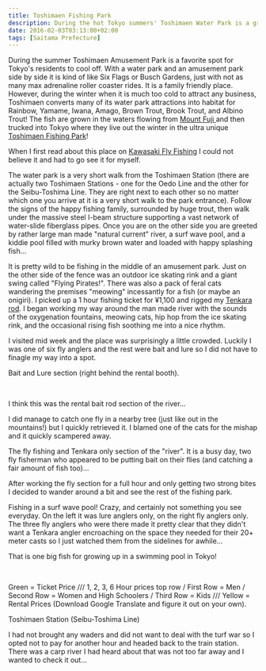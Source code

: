 ```yaml
---
title: Toshimaen Fishing Park
description: During the hot Tokyo summers' Toshimaen Water Park is a great spot to cool off, but during the winter it becomes the famous Toshimaen Fishing Park...
date: 2016-02-03T03:13:00+02:00
tags: [Saitama Prefecture]
---
```

<div class="text-lg mt-2">
<p class="mb-2">During the summer Toshimaen Amusement Park is a favorite spot for Tokyo's residents to cool off. With a water park and an amusement park side by side it is kind of like Six Flags or Busch Gardens, just with not as many max adrenaline roller coaster rides. It is a family friendly place. However, during the winter when it is much too cold to attract any business, Toshimaen converts many of its water park attractions into habitat for Rainbow, Yamame, Iwana, Amago, Brown Trout, Brook Trout, and Albino Trout! The fish are grown in the waters flowing from <a href="https://www.fallfishtenkara.com/climbing-mount-fuji/" target="_blank" rel="noopener noreferrer">Mount Fuji </a>and then trucked into Tokyo where they live out the winter in the ultra unique <a href="https://www.t-fishingarea.com/" target="_blank" rel="noopener noreferrer">Toshimaen Fishing Park</a>!</p>

<p class="mt-2 mb-2">When I first read about this place on <a href="https://kawasakiflyfishing.wordpress.com/2016/01/01/fishing-in-a-theme-park-in-tokyo/" target="_blank" rel="noopener noreferrer">Kawasaki Fly Fishing</a> I could not believe it and had to go see it for myself.</p>



<p class="mt-2 mb-2">The water park is a very short walk from the Toshimaen Station (there are actually two Toshimaen Stations - one for the Oedo Line and the other for the Seibu-Toshima Line. They are right next to each other so no matter which one you arrive at it is a very short walk to the park entrance). Follow the signs of the happy fishing family, surrounded by huge trout, then walk under the massive steel I-beam structure supporting a vast network of water-slide fiberglass pipes. Once you are on the other side you are greeted by rather large man made "natural current" river, a surf wave pool, and a kiddie pool filled with murky brown water and loaded with happy splashing fish...</p>


<p class="mt-2 mb-2">It is pretty wild to be fishing in the middle of an amusement park. Just on the other side of the fence was an outdoor ice skating rink and a giant swing called "Flying Pirates!". There was also a pack of feral cats wandering the premises "meowing" incessantly for a fish (or maybe an onigiri). I picked up a 1 hour fishing ticket for ¥1,100 and rigged my <a href="https://www.fallfishtenkara.com/my-tenkara-rods/" target="_blank" rel="noopener noreferrer">Tenkara rod</a>. I began working my way around the man made river with the sounds of the oxygenation fountains, meowing cats, hip hop from the ice skating rink, and the occasional rising fish soothing me into a nice rhythm.</p>


<p class="mt-2 mb-2">I visited mid week and the place was surprisingly a little crowded. Luckily I was one of six fly anglers and the rest were bait and lure so I did not have to finagle my way into a spot.</p>

<p class="mt-2 mb-2">Bait and Lure section (right behind the rental booth).</p>

&nbsp;

<p class="mt-2 mb-2">I think this was the rental bait rod section of the river...</p>

<p class="mt-2 mb-2">I did manage to catch one fly in a nearby tree (just like out in the mountains!) but I quickly retrieved it. I blamed one of the cats for the mishap and it quickly scampered away.</p>

<p class="mt-2 mb-2">The fly fishing and Tenkara only section of the "river". It is a busy day, two fly fisherman who appeared to be putting bait on their flies (and catching a fair amount of fish too)...</p>

<p class="mt-2 mb-2">After working the fly section for a full hour and only getting two strong bites I decided to wander around a bit and see the rest of the fishing park.</p>


<p class="mt-2 mb-2">Fishing in a surf wave pool! Crazy, and certainly not something you see everyday. On the left it was lure anglers only, on the right fly anglers only. The three fly anglers who were there made it pretty clear that they didn't want a Tenkara angler encroaching on the space they needed for their 20+ meter casts so I just watched them from the sidelines for awhile...</p>

<p class="mt-2 mb-2">That is one big fish for growing up in a swimming pool in Tokyo!</p>

&nbsp;

<p class="mt-2 mb-2">Green = Ticket Price /// 1, 2, 3, 6 Hour prices top row / First Row = Men / Second Row = Women and High Schoolers / Third Row = Kids /// Yellow = Rental Prices (Download Google Translate and figure it out on your own).</p>

<p class="mt-2 mb-2">Toshimaen Station (Seibu-Toshima Line)</p>

<p class="mt-2 mb-2">I had not brought any waders and did not want to deal with the turf war so I opted not to pay for another hour and headed back to the train station. There was a carp river I had heard about that was not too far away and I wanted to check it out...</p>

<img class="w-8/12 rounded-lg shadow-lg mx-auto" src="" alt="" />
</div>


